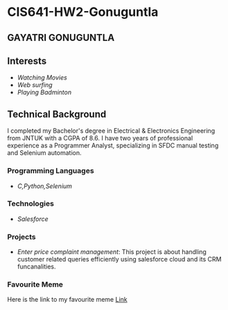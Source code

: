 # CIS641-HW2-Gonuguntla

## GAYATRI GONUGUNTLA

## Interests
- *Watching Movies*
- *Web surfing* 
- *Playing Badminton*

## Technical Background
I completed my Bachelor's degree in Electrical & Electronics Engineering from JNTUK with a CGPA of 8.6. I have two years of professional experience as a Programmer Analyst, specializing in SFDC manual testing and Selenium automation.

### Programming Languages
- *C,Python,Selenium*

### Technologies
- *Salesforce*

### Projects
- *Enter price complaint management*: This project is about handling customer related queries efficiently using salesforce cloud and its CRM funcanalities.

### Favourite Meme
Here is the link to my favourite meme [Link](https://images.theconversation.com/files/38926/original/5cwx89t4-1389586191.jpg?ixlib=rb-4.1.0&q=45&auto=format&w=926&fit=clip)
